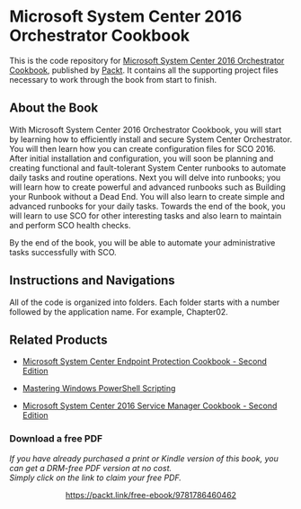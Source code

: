 



# Microsoft System Center 2016 Orchestrator Cookbook
This is the code repository for [Microsoft System Center 2016 Orchestrator Cookbook](https://www.packtpub.com/virtualization-and-cloud/microsoft-system-center-2016-orchestrator-cookbook-second-edition?utm_source=github&utm_medium=repository&utm_content=9781786460462), published by [Packt](https://www.packtpub.com). It contains all the supporting project files necessary to work through the book from start to finish.
## About the Book
With Microsoft System Center 2016 Orchestrator Cookbook, you will start by learning how to efficiently install and secure System Center Orchestrator. You will then learn how you can create configuration files for SCO 2016. After initial installation and configuration, you will soon be planning and creating functional and fault-tolerant System Center runbooks to automate daily tasks and routine operations. Next you will delve into runbooks; you will learn how to create powerful and advanced runbooks such as Building your Runbook without a Dead End. You will also learn to create simple and advanced runbooks for your daily tasks. Towards the end of the book, you will learn to use SCO for other interesting tasks and also learn to maintain and perform SCO health checks.

By the end of the book, you will be able to automate your administrative tasks successfully with SCO.
## Instructions and Navigations
All of the code is organized into folders. Each folder starts with a number followed by the application name. For example, Chapter02.


## Related Products
* [Microsoft System Center Endpoint Protection Cookbook - Second Edition](https://www.packtpub.com/networking-and-servers/microsoft-system-center-1511-endpoint-protection-cookbook?utm_source=github&utm_medium=repository&utm_content=9781786464286)

* [Mastering Windows PowerShell Scripting](https://www.packtpub.com/application-development/mastering-windows-powershell-scripting?utm_source=github&utm_medium=repository&utm_content=9781782173557)

* [Microsoft System Center 2016 Service Manager Cookbook - Second Edition](https://www.packtpub.com/virtualization-and-cloud/microsoft-system-center-2016-service-manager-cookbook-second-edition?utm_source=github&utm_medium=repository&utm_content=9781786464897)
### Download a free PDF

 <i>If you have already purchased a print or Kindle version of this book, you can get a DRM-free PDF version at no cost.<br>Simply click on the link to claim your free PDF.</i>
<p align="center"> <a href="https://packt.link/free-ebook/9781786460462">https://packt.link/free-ebook/9781786460462 </a> </p>